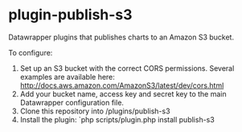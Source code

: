 plugin-publish-s3
=================

Datawrapper plugins that publishes charts to an Amazon S3 bucket. 

To configure:

1. Set up an S3 bucket with the correct CORS permissions. Several examples are available here: http://docs.aws.amazon.com/AmazonS3/latest/dev/cors.html
2. Add your bucket name, access key and secret key to the main Datawrapper configuration file. 
3. Clone this repository into _<datawrapper-dir>_/plugins/publish-s3
4. Install the plugin: `php scripts/plugin.php install publish-s3
